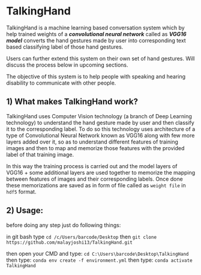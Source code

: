 # TalkingHand
TalkingHand is a machine learning based conversation system which by help trained weights of a ***convolutional neural network*** called as ***VGG16 model*** converts the hand gestures made by user into corresponding text based classifying label of those hand gestures. 

Users can further extend this system on their own set of hand gestures. Will discuss the process below in upcoming sections.

The objective of this system is to help people with speaking and hearing disability to communicate with other people.

## 1) What makes TalkingHand work?
TalkingHand uses Computer Vision technology (a branch of Deep Learning technology) to understand the hand gesture made by user and then classify it to the corresponding label. To do so this technology uses architecture of a type of Convolutional Neural Network known as VGG16 along with few more layers added over it, so as to understand different features of training images and then to map and memorize those features with the provided label of that training image.



In this way the training process is carried out and the model layers of VGG16 + some additional layers are used together to memorize the mapping between features of images and their corresponding labels. Once done these memorizations are saved as in form of file called as ```weight file``` in ```hdf5``` format.

## 2) Usage:

before doing any step just do following things:

in git bash type ```cd /c/Users/barcode/Desktop```
then ```git clone https://github.com/malayjoshi13/TalkingHand.git```

then open your CMD and type: ```cd C:\Users\barcode\Desktop\TalkingHand```
then type: ```conda env create -f environment.yml```
then type: ```conda activate TalkingHand```








